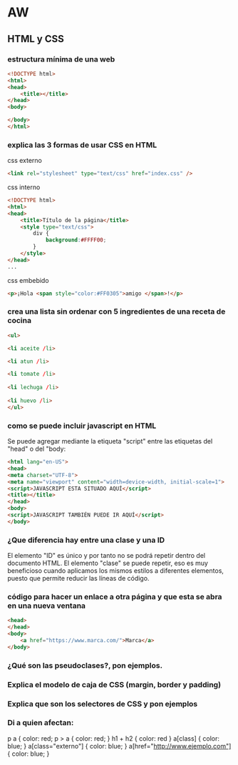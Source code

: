 # AW
## HTML y CSS
### estructura mínima de una web

```html
<!DOCTYPE html>
<html>
<head>
	<title></title>
</head>
<body>

</body>
</html>
```
### explica las 3 formas de usar CSS en HTML
css externo 
```html
<link rel="stylesheet" type="text/css" href="index.css" />
```
css interno
```html
<!DOCTYPE html>
<html>
<head>
    <title>Título de la página</title>
    <style type="text/css">
        div {
            background:#FFFF00;
        }
    </style>
</head>
...
```
css embebido
```html
<p>¡Hola <span style="color:#FF0305">amigo </span>!</p>
```
### crea una lista sin ordenar con 5 ingredientes de una receta de cocina
```html
<ul>

<li aceite /li>

<li atun /li>

<li tomate /li>
	
<li lechuga /li>
	
<li huevo /li>	
</ul>
```
### como se puede incluir javascript en HTML
Se puede agregar mediante la etiqueta "script" entre las etiquetas del "head" o del "body:
```html
<html lang="en-US">
<head>
<meta charset="UTF-8">
<meta name="viewport" content="width=device-width, initial-scale=1">
<script>JAVASCRIPT ESTA SITUADO AQUÍ</script>
<title></title>
</head>
<body>
<script>JAVASCRIPT TAMBIÉN PUEDE IR AQUÍ</script>
</body>
```

### ¿Que diferencia hay entre una clase y una ID
El elemento "ID" es único y por tanto no se podrá repetir dentro del documento HTML. El elemento "clase" se puede repetir, eso es muy beneficioso cuando aplicamos los mismos estilos a diferentes elementos, puesto que permite reducir las líneas de código.

### código para hacer un enlace a otra página y que esta se abra en una nueva ventana
```html
<head>
</head>
<body>
	<a href="https://www.marca.com/">Marca</a>
</body>
```
### ¿Qué son las pseudoclases?, pon ejemplos.
### Explica el modelo de caja de CSS (margin, border y padding)
### Explica que son los selectores de CSS y pon ejemplos
### Di a quien afectan:
p a { color: red;
p > a { color: red; }
h1 + h2 { color: red }
a[class] { color: blue; }
a[class="externo"] { color: blue; }
a[href="http://www.ejemplo.com"] { color: blue; }
```html
